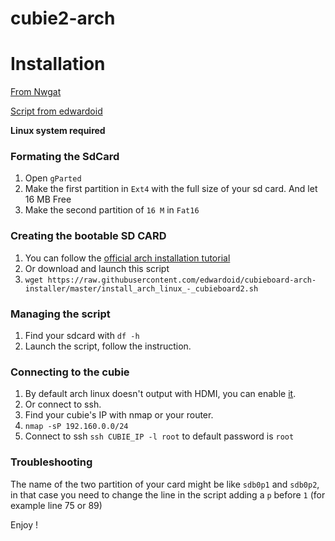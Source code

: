 cubie2-arch
===========

# Installation 

[From Nwgat](http://nwgat.net/easily-install-arch-linux-on-your-cubieboard2/)

[Script from edwardoid](https://github.com/edwardoid/cubieboard-arch-installer)

__Linux system required__

### Formating the SdCard

1. Open `gParted`
2. Make the first partition in `Ext4` with the full size of your sd card. And let 16 MB Free
3. Make the second partition of `16 M` in `Fat16`

### Creating the bootable SD CARD

1. You can follow the [official arch installation tutorial](http://archlinuxarm.org/platforms/armv7/allwinner/cubieboard-2)
2. Or download and launch this script 
3. `wget https://raw.githubusercontent.com/edwardoid/cubieboard-arch-installer/master/install_arch_linux_-_cubieboard2.sh`

### Managing the script 

1. Find your sdcard with `df -h`
2. Launch the script, follow the instruction. 

### Connecting to the cubie 

1. By default arch linux doesn't output with HDMI, you can enable [it](http://archlinuxarm.org/forum/viewtopic.php?f=33&t=7215). 
2. Or connect to ssh. 
3. Find your cubie's IP with nmap or your router. 
4. `nmap -sP 192.160.0.0/24` 
5. Connect to ssh `ssh CUBIE_IP -l root` to default password is `root`


### Troubleshooting 

The name of the two partition of your card might be like `sdb0p1` and `sdb0p2`, in that case you need to change the line in the script adding a `p` before `1` (for example line 75 or 89)


Enjoy ! 

